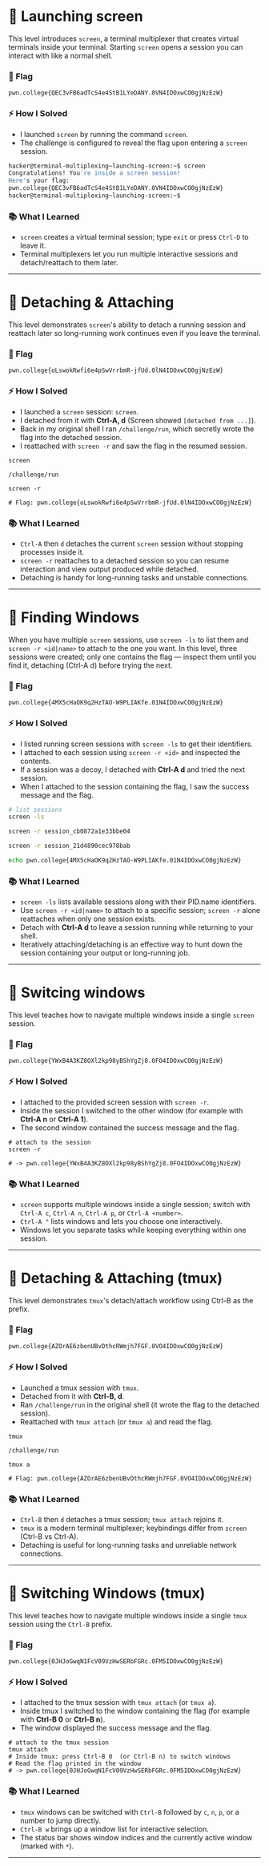 # 🔹 Launching screen

This level introduces `screen`, a terminal multiplexer that creates virtual terminals inside your terminal. Starting `screen` opens a session you can interact with like a normal shell.

### 🏴 Flag

`pwn.college{QEC3vFB6adTcS4e4StB1LYeDANY.0VN4IDOxwCO0gjNzEzW}`

### ⚡ How I Solved

* I launched `screen` by running the command `screen`.
* The challenge is configured to reveal the flag upon entering a `screen` session.

```bash
hacker@terminal-multiplexing~launching-screen:~$ screen
Congratulations! You're inside a screen session!
Here's your flag:
pwn.college{QEC3vFB6adTcS4e4StB1LYeDANY.0VN4IDOxwCO0gjNzEzW}
hacker@terminal-multiplexing~launching-screen:~$
```

### 📚 What I Learned

* `screen` creates a virtual terminal session; type `exit` or press `Ctrl-D` to leave it.
* Terminal multiplexers let you run multiple interactive sessions and detach/reattach to them later.

---
# 🔹 Detaching & Attaching

This level demonstrates `screen`'s ability to detach a running session and reattach later so long-running work continues even if you leave the terminal.

### 🏴 Flag

`pwn.college{oLswokRwfi6e4pSwVrrbmR-jfUd.0lN4IDOxwCO0gjNzEzW}`

### ⚡ How I Solved

* I launched a `screen` session: `screen`.
* I detached from it with **Ctrl-A, d** (Screen showed `[detached from ...]`).
* Back in my original shell I ran `/challenge/run`, which secretly wrote the flag into the detached session.
* I reattached with `screen -r` and saw the flag in the resumed session.

```
screen

/challenge/run

screen -r

# Flag: pwn.college{oLswokRwfi6e4pSwVrrbmR-jfUd.0lN4IDOxwCO0gjNzEzW}
```

### 📚 What I Learned

* `Ctrl-A` then `d` detaches the current `screen` session without stopping processes inside it.
* `screen -r` reattaches to a detached session so you can resume interaction and view output produced while detached.
* Detaching is handy for long-running tasks and unstable connections.

---
# 🔹 Finding Windows

When you have multiple `screen` sessions, use `screen -ls` to list them and `screen -r <id|name>` to attach to the one you want. In this level, three sessions were created; only one contains the flag — inspect them until you find it, detaching (Ctrl-A d) before trying the next.

### 🏴 Flag

`pwn.college{4MX5cHaOK9q2HzTAO-W9PLIAKfe.01N4IDOxwCO0gjNzEzW}`

### ⚡ How I Solved

* I listed running screen sessions with `screen -ls` to get their identifiers.
* I attached to each session using `screen -r <id>` and inspected the contents.
* If a session was a decoy, I detached with **Ctrl-A d** and tried the next session.
* When I attached to the session containing the flag, I saw the success message and the flag.

```bash
# list sessions
screen -ls

screen -r session_cb0872a1e33bbe04

screen -r session_21d4890cec978bab

echo pwn.college{4MX5cHaOK9q2HzTAO-W9PLIAKfe.01N4IDOxwCO0gjNzEzW}
```

### 📚 What I Learned

* `screen -ls` lists available sessions along with their PID.name identifiers.
* Use `screen -r <id|name>` to attach to a specific session; `screen -r` alone reattaches when only one session exists.
* Detach with **Ctrl-A d** to leave a session running while returning to your shell.
* Iteratively attaching/detaching is an effective way to hunt down the session containing your output or long-running job.

---
# 🔹 Switcing windows

This level teaches how to navigate multiple windows inside a single `screen` session.

### 🏴 Flag

`pwn.college{YWxB4A3KZ8OXl2kp98yBShYgZj8.0FO4IDOxwCO0gjNzEzW}`

### ⚡ How I Solved

* I attached to the provided screen session with `screen -r`.
* Inside the session I switched to the other window (for example with **Ctrl-A n** or **Ctrl-A 1**).
* The second window contained the success message and the flag.

```
# attach to the session
screen -r

# -> pwn.college{YWxB4A3KZ8OXl2kp98yBShYgZj8.0FO4IDOxwCO0gjNzEzW}
```

### 📚 What I Learned

* `screen` supports multiple windows inside a single session; switch with `Ctrl-A c`, `Ctrl-A n`, `Ctrl-A p`, or `Ctrl-A <number>`.
* `Ctrl-A "` lists windows and lets you choose one interactively.
* Windows let you separate tasks while keeping everything within one session.

---
# 🔹 Detaching & Attaching (tmux)

This level demonstrates `tmux`'s detach/attach workflow using Ctrl-B as the prefix.

### 🏴 Flag

`pwn.college{AZOrAE6zbenUBvDthcRWmjh7FGF.0VO4IDOxwCO0gjNzEzW}`

### ⚡ How I Solved

* Launched a tmux session with `tmux`.
* Detached from it with **Ctrl-B, d**.
* Ran `/challenge/run` in the original shell (it wrote the flag to the detached session).
* Reattached with `tmux attach` (or `tmux a`) and read the flag.

```
tmux

/challenge/run

tmux a

# Flag: pwn.college{AZOrAE6zbenUBvDthcRWmjh7FGF.0VO4IDOxwCO0gjNzEzW}
```

### 📚 What I Learned

* `Ctrl-B` then `d` detaches a tmux session; `tmux attach` rejoins it.
* `tmux` is a modern terminal multiplexer; keybindings differ from `screen` (Ctrl-B vs Ctrl-A).
* Detaching is useful for long-running tasks and unreliable network connections.

---
# 🔹 Switching Windows (tmux)

This level teaches how to navigate multiple windows inside a single `tmux` session using the `Ctrl-B` prefix.

### 🏴 Flag

`pwn.college{0JHJoGwqN1FcV09VzHwSERbFGRc.0FM5IDOxwCO0gjNzEzW}`

### ⚡ How I Solved

* I attached to the tmux session with `tmux attach` (or `tmux a`).
* Inside tmux I switched to the window containing the flag (for example with **Ctrl-B 0** or **Ctrl-B n**).
* The window displayed the success message and the flag.

```
# attach to the tmux session
tmux attach
# Inside tmux: press Ctrl-B 0  (or Ctrl-B n) to switch windows
# Read the flag printed in the window
# -> pwn.college{0JHJoGwqN1FcV09VzHwSERbFGRc.0FM5IDOxwCO0gjNzEzW}
```

### 📚 What I Learned

* `tmux` windows can be switched with `Ctrl-B` followed by `c`, `n`, `p`, or a number to jump directly.
* `Ctrl-B w` brings up a window list for interactive selection.
* The status bar shows window indices and the currently active window (marked with `*`).

---
